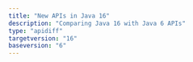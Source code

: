 ```yaml
---
title: "New APIs in Java 16"
description: "Comparing Java 16 with Java 6 APIs"
type: "apidiff"
targetversion: "16"
baseversion: "6"
---
```

